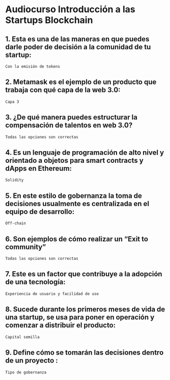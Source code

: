 # Audiocurso Introducción a las Startups Blockchain

## 1. Esta es una de las maneras en que puedes darle poder de decisión a la comunidad de tu startup:
    Con la emisión de tokens

## 2. Metamask es el ejemplo de un producto que trabaja con qué capa de la web 3.0:
    Capa 3

## 3. ¿De qué manera puedes estructurar la compensación de talentos en web 3.0?
    Todas las opciones son correctas

## 4. Es un lenguaje de programación de alto nivel y orientado a objetos para smart contracts y dApps en Ethereum:
    Solidity

## 5. En este estilo de gobernanza la toma de decisiones usualmente es centralizada en el equipo de desarrollo:
    Off-chain

## 6. Son ejemplos de cómo realizar un “Exit to community”
    Todas las opciones son correctas

## 7. Este es un factor que contribuye a la adopción de una tecnología:
    Experiencia de usuario y facilidad de uso

## 8. Sucede durante los primeros meses de vida de una startup, se usa para poner en operación y comenzar a distribuir el producto:
    Capital semilla

## 9. Define cómo se tomarán las decisiones dentro de un proyecto :
    Tipo de gobernanza